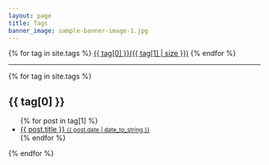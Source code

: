 ```yaml
---
layout: page
title: Tags
banner_image: sample-banner-image-1.jpg
---
```


<div class="tags-expo">
  <div class="tags-expo-list">
    {% for tag in site.tags %}
      <a href="#{{ tag[0] | slugify }}" class="post-tag">{{ tag[0] }}({{ tag[1] | size }})</a>
    {% endfor %}
  </div>
  <hr>
  <div class="tags-expo-section">
    {% for tag in site.tags %}
      <h2 id="{{ tag[0] | slugify }}">{{ tag[0] }}</h2>
      <ul class="tags-expo-posts">
        {% for post in tag[1] %}
          <a class="post-title" href="{{ site.baseurl }}{{ post.url }}">
            <li>
              {{ post.title }}
              <small class="post-date">{{ post.date | date_to_string }}</small>
            </li>
          </a>
        {% endfor %}
      </ul>
    {% endfor %}
  </div>
</div>
